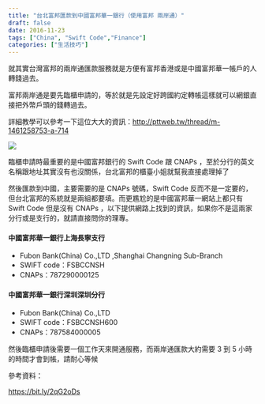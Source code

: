 ```yaml
---
title: "台北富邦匯款到中國富邦華一銀行（使用富邦 兩岸通）"
draft: false
date: 2016-11-23
tags: ["China", "Swift Code","Finance"]
categories: ["生活技巧"]
---
```



就其實台灣富邦的兩岸通匯款服務就是方便有富邦香港或是中國富邦華一帳戶的人轉錢過去。

富邦兩岸通是要先臨櫃申請的，等於就是先設定好跨國約定轉帳這樣就可以網銀直接把外幣戶頭的錢轉過去。

詳細教學可以參考一下這位大大的資訊：http://pttweb.tw/thread/m-1461258753-a-714


![](https://hiy.tw/life/fubon_cn_transfer/1.png)


<!--more-->

臨櫃申請時最重要的是中國富邦銀行的 Swift Code 跟 CNAPs ，至於分行的英文名稱跟地址其實沒有也沒關係，台北富邦的櫃臺小姐就幫我直接處理掉了

然後匯款到中國，主要需要的是 CNAPs 號碼，Swift Code 反而不是一定要的，但台北富邦的系統就是兩組都要填。而更尷尬的是中國富邦華一網站上都只有 Swift Code 但是沒有 CNAPs ，以下提供網路上找到的資訊，如果你不是這兩家分行或是支行的，就請直接問你的理專。


#### 中國富邦華一銀行上海長寧支行
* Fubon Bank(China) Co.,LTD ,Shanghai Changning Sub-Branch
* SWIFT code：FSBCCNSH
* CNAPs：787290000125


#### 中國富邦華一銀行深圳深圳分行
* Fubon Bank(China) Co.,LTD
* SWIFT code：FSBCCNSH600
* CNAPs：787584000005


然後臨櫃申請後需要一個工作天來開通服務，而兩岸通匯款大約需要 3 到 5 小時的時間才會到帳，請耐心等候




參考資料：

https://bit.ly/2qG2oDs






